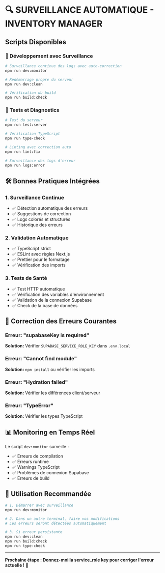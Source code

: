 # 🔍 SURVEILLANCE AUTOMATIQUE - INVENTORY MANAGER

## Scripts Disponibles

### 🚀 Développement avec Surveillance
```bash
# Surveillance continue des logs avec auto-correction
npm run dev:monitor

# Redémarrage propre du serveur
npm run dev:clean

# Vérification du build
npm run build:check
```

### 🧪 Tests et Diagnostics
```bash
# Test du serveur
npm run test:server

# Vérification TypeScript
npm run type-check

# Linting avec correction auto
npm run lint:fix

# Surveillance des logs d'erreur
npm run logs:error
```

## 🛠️ Bonnes Pratiques Intégrées

### 1. **Surveillance Continue**
- ✅ Détection automatique des erreurs
- ✅ Suggestions de correction
- ✅ Logs colorés et structurés
- ✅ Historique des erreurs

### 2. **Validation Automatique**
- ✅ TypeScript strict
- ✅ ESLint avec règles Next.js
- ✅ Prettier pour le formatage
- ✅ Vérification des imports

### 3. **Tests de Santé**
- ✅ Test HTTP automatique
- ✅ Vérification des variables d'environnement
- ✅ Validation de la connexion Supabase
- ✅ Check de la base de données

## 🔧 Correction des Erreurs Courantes

### Erreur: "supabaseKey is required"
**Solution:** Vérifier `SUPABASE_SERVICE_ROLE_KEY` dans `.env.local`

### Erreur: "Cannot find module"
**Solution:** `npm install` ou vérifier les imports

### Erreur: "Hydration failed"
**Solution:** Vérifier les différences client/serveur

### Erreur: "TypeError"
**Solution:** Vérifier les types TypeScript

## 📊 Monitoring en Temps Réel

Le script `dev:monitor` surveille :
- ✅ Erreurs de compilation
- ✅ Erreurs runtime
- ✅ Warnings TypeScript
- ✅ Problèmes de connexion Supabase
- ✅ Erreurs de build

## 🎯 Utilisation Recommandée

```bash
# 1. Démarrer avec surveillance
npm run dev:monitor

# 2. Dans un autre terminal, faire vos modifications
# Les erreurs seront détectées automatiquement

# 3. Si erreur persistante
npm run dev:clean
npm run build:check
npm run type-check
```

---

**Prochaine étape : Donnez-moi la service_role key pour corriger l'erreur actuelle !** 🔑



